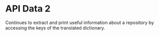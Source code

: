 # API Data 2

Continues to extract and print useful information about a repository by accessing
the keys of the translated dictionary.
